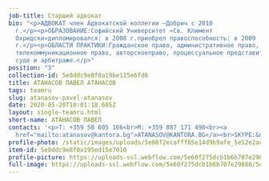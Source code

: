 ```yaml
---
job-title: Старший адвокат
bio: "<p>АДВОКАТ член Адвокатской коллегии –Добрич с 2010
  г.</p><p>ОБРАЗОВАНИЕ:Софийский Университет «Св. Климент
  Охридски»дипломировался: в 2008 г.приобрел правоспособность: в 2009
  г.</p><p>ОБЛАСТИ ПРАКТИКИ:Гражданское право, административное право,
  телекоммуникационное право, авторскоеправо, процессуальное представительство в
  суде и арбитраже.</p>"
position: "3"
collection-id: 5e8ddc9e8f0a19be115e6fd6
title: АТАНАСОВ ПАВЕЛ АТАНАСОВ
tags: teamru
slug: atanasov-pavel-atanasov
date: 2020-05-20T10:01:18.685Z
layout: single-teamru.html
short-name: АТАНАСОВ ПАВЕЛ
contacts: '<p>T: +359 58 605 166<br>M: +359 887 171 498<br><a
  href="mailto:atanasov@kantora.bg">ATANASOV@KANTORA.BG</a><br>SKYPE:&nbsp;ADVOKAT_PAVEL_ATANASOV</p>'
profile-photo: /static/images/uploads/5e60f2ecafff65e14d9b9afe_5e52e2ac33d368c1d43b4448_5ca391f1db5d2e0cf3ea75b0_atanasov_small.jpeg
item-id: 5e8ddc9e8f0a195ed15e7010
profile-picture: https://uploads-ssl.webflow.com/5e60f275dcb1b6b707e29886/5e60f2ecafff65e14d9b9afe_5e52e2ac33d368c1d43b4448_5ca391f1db5d2e0cf3ea75b0_Atanasov_Small.jpeg
full-image: https://uploads-ssl.webflow.com/5e60f275dcb1b6b707e29886/5e60f2ecafff65c9939b9aff_5e52e2ac33d368967c3b4447_5ca391ec50cb2eab2121f166_Atanasov.jpeg
---
```

